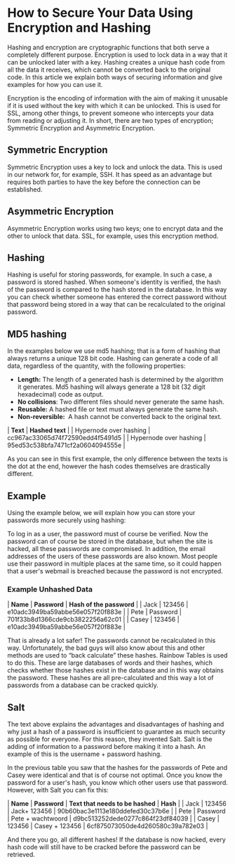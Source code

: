 <!-- source: https://support.hypernode.com/en/support/solutions/articles/48001153348-how-to-secure-your-data-using-encryption-and-hashing/ -->
# How to Secure Your Data Using Encryption and Hashing

Hashing and encryption are cryptographic functions that both serve a completely different purpose. Encryption is used to lock data in a way that it can be unlocked later with a key. Hashing creates a unique hash code from all the data it receives, which cannot be converted back to the original code. In this article we explain both ways of securing information and give examples for how you can use it.

Encryption is the encoding of information with the aim of making it unusable if it is used without the key with which it can be unlocked. This is used for SSL, among other things, to prevent someone who intercepts your data from reading or adjusting it. In short, there are two types of encryption; Symmetric Encryption and Asymmetric Encryption.


Symmetric Encryption
--------------------

Symmetric Encryption uses a key to lock and unlock the data. This is used in our network for, for example, SSH. It has speed as an advantage but requires both parties to have the key before the connection can be established.

Asymmetric Encryption
---------------------

Asymmetric Encryption works using two keys; one to encrypt data and the other to unlock that data. SSL, for example, uses this encryption method.

Hashing
-------

Hashing is useful for storing passwords, for example. In such a case, a password is stored hashed. When someone's identity is verified, the hash of the password is compared to the hash stored in the database. In this way you can check whether someone has entered the correct password without that password being stored in a way that can be recalculated to the original password.

MD5 hashing
-----------

In the examples below we use md5 hashing; that is a form of hashing that always returns a unique 128 bit code. Hashing can generate a code of all data, regardless of the quantity, with the following properties:

* **Length:** The length of a generated hash is determined by the algorithm it generates. Md5 hashing will always generate a 128 bit (32 digit hexadecimal) code as output.
* **No collisions**: Two different files should never generate the same hash.
* **Reusable:** A hashed file or text must always generate the same hash.
* **Non-reversible:**  A hash cannot be converted back to the original text.

| **Text** | **Hashed text** |
| Hypernode over hashing | cc967ac33065d74f72590edd4f5491d5 |
| Hypernode over hashing | 95ed53c538bfa7471cf2a0604094555e |

As you can see in this first example, the only difference between the texts is the dot at the end, however the hash codes themselves are drastically different.

Example
-------

Using the example below, we will explain how you can store your passwords more securely using hashing:

To log in as a user, the password must of course be verified. Now the password can of course be stored in the database, but when the site is hacked, all these passwords are compromised. In addition, the email addresses of the users of these passwords are also known. Most people use their password in multiple places at the same time, so it could happen that a user's webmail is breached because the password is not encrypted.

### Example Unhashed Data

| **Name** | **Password** | **Hash of the password** |
| Jack | 123456 | e10adc3949ba59abbe56e057f20f883e |
| Pete | Password | 701f33b8d1366cde9cb3822256a62c01 |
| Casey | 123456 | e10adc3949ba59abbe56e057f20f883e |

That is already a lot safer! The passwords cannot be recalculated in this way. Unfortunately, the bad guys will also know about this and other methods are used to “back calculate” these hashes. Rainbow Tables is used to do this. These are large databases of words and their hashes, which checks whether those hashes exist in the database and in this way obtains the password. These hashes are all pre-calculated and this way a lot of passwords from a database can be cracked quickly.

Salt
----

The text above explains the advantages and disadvantages of hashing and why just a hash of a password is insufficient to guarantee as much security as possible for everyone. For this reason, they invented Salt. Salt is the adding of information to a password before making it into a hash. An example of this is the username + password hashing.

In the previous table you saw that the hashes for the passwords of Pete and Casey were identical and that is of course not optimal. Once you know the password for a user's hash, you know which other users use that password. However, with Salt you can fix this:

| **Name** | **Password** | **Text that needs to be hashed** | **Hash** |
| Jack | 123456 | Jack+ 123456 | 90b60bac3e1113e180ddefed30c37b6e |
| Pete | Password | Pete + wachtwoord | d9bc513252dede0277c864f23df84039 |
| Casey | 123456 | Casey + 123456 | 6cf875073050de4d260580c39a782e03 |

And there you go, all different hashes! If the database is now hacked, every hash code will still have to be cracked before the password can be retrieved.
